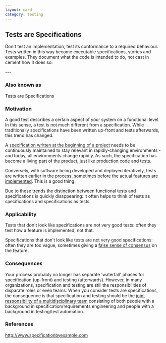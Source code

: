 ```yaml
---
layout: card
category: testing
---
```

Tests are Specifications
---
<p>Don't test an implementation, test its conformance to a required behaviour. Tests
      written in this way become executable specifications, stories and examples. They document
      what the code is intended to do, not cast in cement how it does so.</p>
---

### Also known as

Tests are Specifications

### Motivation

A good test describes a certain aspect of your system on a functional level. In this sense, a test is not much different from a specification. While traditionally specifications have been written up-front and tests afterwards, this trend has changed.

A [specification written at the beginning of a project](acceptance-criteria) needs to be continuously maintained to stay relevant in rapidly-changing environments - and today, all environments change rapidly. As such, the specification has become a living part of the product, just like production code and tests.

Conversely, with software being developed and deployed iteratively, tests are written earlier in the process, sometimes [before the actual features are implemented](definition-of-ready). This is a good thing.

Due to these trends the distinction between functional tests and specifications is quickly disappearing: it often helps to think of tests as specifications and specifications as tests.

### Applicability

Tests that don't look like specifications are not very good tests: often they test how a feature is implemented, not that.

Specifications that don't look like tests are not very good specifications: often they are too vague, sometimes giving a [false sense of consensus](shared-design-understanding) on the feature.

### Consequences

Your process probably no longer has separate 'waterfall' phases for specification (up-front) and testing (afterwards). However, in many organizations, specification and testing are still the responsibilities of disparate roles or even teams. When you consider tests are specifications, the consequence is that specification and testing should be the [joint responsibility of a multidisciplinary team](testing-is-shared-responsibility) consisting of both people with a background in specification/requirements engineering and people with a background in testing/test automation.

### References

http://www.specificationbyexample.com


